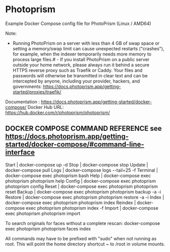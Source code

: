 # Photoprism

Example Docker Compose config file for PhotoPrism (Linux / AMD64)

Note:
- Running PhotoPrism on a server with less than 4 GB of swap space or setting a memory/swap limit can cause unexpected
  restarts ("crashes"), for example, when the indexer temporarily needs more memory to process large files.# - If you install PhotoPrism on a public server outside your home network, please always run it behind a secure
  HTTPS reverse proxy such as Traefik or Caddy. Your files and passwords will otherwise be transmitted
  in clear text and can be intercepted by anyone, including your provider, hackers, and governments:
  https://docs.photoprism.app/getting-started/proxies/traefik/

Documentation : https://docs.photoprism.app/getting-started/docker-compose/
Docker Hub URL: https://hub.docker.com/r/photoprism/photoprism/

DOCKER COMPOSE COMMAND REFERENCE
see https://docs.photoprism.app/getting-started/docker-compose/#command-line-interface
--------------------------------------------------------------------------
Start    | docker-compose up -d
Stop     | docker-compose stop
Update   | docker-compose pull
Logs     | docker-compose logs --tail=25 -f
Terminal | docker-compose exec photoprism bash
Help     | docker-compose exec photoprism photoprism help
Config   | docker-compose exec photoprism photoprism config
Reset    | docker-compose exec photoprism photoprism reset
Backup   | docker-compose exec photoprism photoprism backup -a -i
Restore  | docker-compose exec photoprism photoprism restore -a -i
Index    | docker-compose exec photoprism photoprism index
Reindex  | docker-compose exec photoprism photoprism index -f
Import   | docker-compose exec photoprism photoprism import

To search originals for faces without a complete rescan:
docker-compose exec photoprism photoprism faces index

All commands may have to be prefixed with "sudo" when not running as root.
This will point the home directory shortcut ~ to /root in volume mounts.
